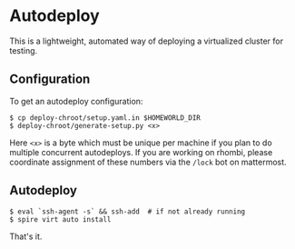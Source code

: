 # Autodeploy

This is a lightweight, automated way of deploying a virtualized cluster for testing.

## Configuration

To get an autodeploy configuration:

    $ cp deploy-chroot/setup.yaml.in $HOMEWORLD_DIR
    $ deploy-chroot/generate-setup.py <x>

Here `<x>` is a byte which must be unique per machine
if you plan to do multiple concurrent autodeploys.
If you are working on rhombi, please coordinate assignment of these numbers
via the `/lock` bot on mattermost.

## Autodeploy

    $ eval `ssh-agent -s` && ssh-add  # if not already running
    $ spire virt auto install

That's it.
